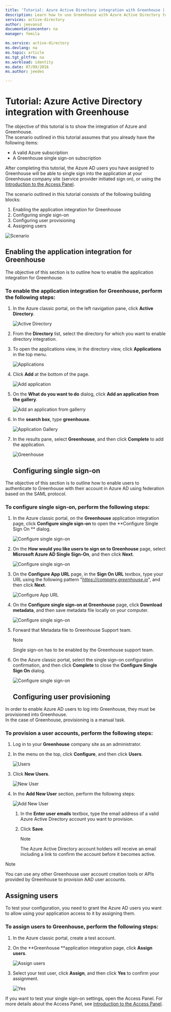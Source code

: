 ```yaml
---
title: 'Tutorial: Azure Active Directory integration with Greenhouse | Microsoft Azure'
description: Learn how to use Greenhouse with Azure Active Directory to enable single sign-on, automated provisioning, and more!
services: active-directory
author: jeevansd
documentationcenter: na
manager: femila

ms.service: active-directory
ms.devlang: na
ms.topic: article
ms.tgt_pltfrm: na
ms.workload: identity
ms.date: 07/09/2016
ms.author: jeedes

---
```

# Tutorial: Azure Active Directory integration with Greenhouse
The objective of this tutorial is to show the integration of Azure and Greenhouse.  
The scenario outlined in this tutorial assumes that you already have the following items:

* A valid Azure subscription
* A Greenhouse single sign-on subscription

After completing this tutorial, the Azure AD users you have assigned to Greenhouse will be able to single sign into the application at your Greenhouse company site (service provider initiated sign on), or using the [Introduction to the Access Panel](active-directory-saas-access-panel-introduction.md).

The scenario outlined in this tutorial consists of the following building blocks:

1. Enabling the application integration for Greenhouse
2. Configuring single sign-on
3. Configuring user provisioning
4. Assigning users

![Scenario](./media/active-directory-saas-greenhouse-tutorial/IC790783.png "Scenario")

## Enabling the application integration for Greenhouse
The objective of this section is to outline how to enable the application integration for Greenhouse.

### To enable the application integration for Greenhouse, perform the following steps:
1. In the Azure classic portal, on the left navigation pane, click **Active Directory**.
   
   ![Active Directory](./media/active-directory-saas-greenhouse-tutorial/IC700993.png "Active Directory")
2. From the **Directory** list, select the directory for which you want to enable directory integration.
3. To open the applications view, in the directory view, click **Applications** in the top menu.
   
   ![Applications](./media/active-directory-saas-greenhouse-tutorial/IC700994.png "Applications")
4. Click **Add** at the bottom of the page.
   
   ![Add application](./media/active-directory-saas-greenhouse-tutorial/IC749321.png "Add application")
5. On the **What do you want to do** dialog, click **Add an application from the gallery**.
   
   ![Add an application from gallerry](./media/active-directory-saas-greenhouse-tutorial/IC749322.png "Add an application from gallerry")
6. In the **search box**, type **greenhouse**.
   
   ![Application Gallery](./media/active-directory-saas-greenhouse-tutorial/IC790784.png "Application Gallery")
7. In the results pane, select **Greenhouse**, and then click **Complete** to add the application.
   
   ![Greenhouse](./media/active-directory-saas-greenhouse-tutorial/IC790785.png "Greenhouse")
   
   ## Configuring single sign-on

The objective of this section is to outline how to enable users to authenticate to Greenhouse with their account in Azure AD using federation based on the SAML protocol.

### To configure single sign-on, perform the following steps:
1. In the Azure classic portal, on the **Greenhouse** application integration page, click **Configure single sign-on** to open the **Configure Single Sign On ** dialog.
   
   ![Configure single sign-on](./media/active-directory-saas-greenhouse-tutorial/IC790786.png "Configure single sign-on")
2. On the **How would you like users to sign on to Greenhouse** page, select **Microsoft Azure AD Single Sign-On**, and then click **Next**.
   
   ![Configure single sign-on](./media/active-directory-saas-greenhouse-tutorial/IC790787.png "Configure single sign-on")
3. On the **Configure App URL** page, in the **Sign On URL** textbox, type your URL using the following pattern "*https://company.greenhouse.io*", and then click **Next**.
   
   ![Configure App URL](./media/active-directory-saas-greenhouse-tutorial/IC790788.png "Configure App URL")
4. On the **Configure single sign-on at Greenhouse** page, click **Download metadata**, and then save metadata file locally on your computer.
   
   ![Configure single sign-on](./media/active-directory-saas-greenhouse-tutorial/IC790789.png "Configure single sign-on")
5. Forward that Metadata file to Greenhouse Support team.
   
   > [!NOTE]
   > Single sign-on has to be enabled by the Greenhouse support team.
   > 
6. On the Azure classic portal, select the single sign-on configuration confirmation, and then click **Complete** to close the **Configure Single Sign On** dialog.
   
   ![Configure single sign-on](./media/active-directory-saas-greenhouse-tutorial/IC790790.png "Configure single sign-on")
   
   ## Configuring user provisioning

In order to enable Azure AD users to log into Greenhouse, they must be provisioned into Greenhouse.  
In the case of Greenhouse, provisioning is a manual task.

### To provision a user accounts, perform the following steps:
1. Log in to your **Greenhouse** company site as an administrator.
2. In the menu on the top, click **Configure**, and then click **Users**.
   
   ![Users](./media/active-directory-saas-greenhouse-tutorial/IC790791.png "Users")
3. Click **New Users**.
   
   ![New User](./media/active-directory-saas-greenhouse-tutorial/IC790792.png "New User")
4. In the **Add New User** section, perform the following steps:
   
   ![Add New User](./media/active-directory-saas-greenhouse-tutorial/IC790793.png "Add New User")
   
   1. In the **Enter user emails** textbox, type the email address of a valid Azure Active Directory account you want to provision.
   2. Click **Save**.
      
      > [!NOTE]
      > The Azure Active Directory account holders will receive an email including a link to confirm the account before it becomes active.
      > 
      > 

> [!NOTE]
> You can use any other Greenhouse user account creation tools or APIs provided by Greenhouse to provision AAD user accounts.
> 
> 

## Assigning users
To test your configuration, you need to grant the Azure AD users you want to allow using your application access to it by assigning them.

### To assign users to Greenhouse, perform the following steps:
1. In the Azure classic portal, create a test account.
2. On the **Greenhouse **application integration page, click **Assign users**.
   
   ![Assign users](./media/active-directory-saas-greenhouse-tutorial/IC790794.png "Assign users")
3. Select your test user, click **Assign**, and then click **Yes** to confirm your assignment.
   
   ![Yes](./media/active-directory-saas-greenhouse-tutorial/IC767830.png "Yes")

If you want to test your single sign-on settings, open the Access Panel. For more details about the Access Panel, see [Introduction to the Access Panel](active-directory-saas-access-panel-introduction.md).


